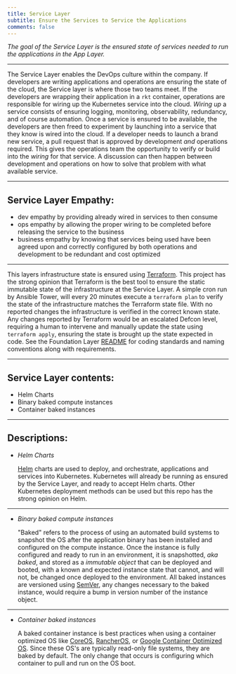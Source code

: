 ```yaml
---
title: Service Layer
subtitle: Ensure the Services to Service the Applications
comments: false
---
```



*The goal of the Service Layer is the ensured state of services needed to run the applications in the App Layer.*

---

The Service Layer enables the DevOps culture within the company.  If developers are writing applications and operations are ensuring the state of the cloud, the Service layer is where those two teams meet.  If the developers are wrapping their application in a `rkt` container, operations are responsible for wiring up the Kubernetes service into the cloud.  *Wiring up* a service consists of ensuring logging, monitoring, observability, redundancy, and of course automation.  Once a service is ensured to be available, the developers are then freed to experiment by launching into a service that they know is wired into the cloud.  If a developer needs to launch a brand new service, a pull request that is approved by development *and* operations required.  This gives the operations team the opportunity to verify or build into the *wiring* for that service.  A discussion can then happen between development and operations on how to solve that problem with what available service.

---

## Service Layer Empathy:
  - dev empathy by providing already wired in services to then consume
  - ops empathy by allowing the proper wiring to be completed before releasing the service to the business
  - business empathy by knowing that services being used have been agreed upon and correctly configured by both operations and development to be redundant and cost optimized

---

This layers infrastructure state is ensured using [Terraform](https://www.terraform.io/).  This project has the strong opinion that Terraform is the best tool to ensure the static immutable state of the infrastructure at the Service Layer.  A simple cron run by Ansible Tower, will every 20 minutes execute a `terraform plan` to verify the state of the infrastructure matches the Terraform state file.  With no reported changes the infrastructure is verified in the correct known state.  Any changes reported by Terraform would be an escalated Defcon level, requiring a human to intervene and manually update the state using `terraform apply`, ensuring the state is brought up the state expected in code.  See the Foundation Layer [README](https://github.com/SimplifyMyCloud/SMCInfrastructureState/tree/gcp_foundation/README.md) for coding standards and naming conventions along with requirements.

---

## Service Layer contents:
  - Helm Charts
  - Binary baked compute instances
  - Container baked instances


---

## Descriptions:

  - *Helm Charts*
    
    [Helm](https://helm.sh/) charts are used to deploy, and orchestrate, applications and services into Kubernetes.  Kubernetes will already be running as ensured by the Service Layer, and ready to accept Helm charts.  Other Kubernetes deployment methods can be used but this repo has the strong opinion on Helm.
  
  ---

  - *Binary baked compute instances*
    
    "Baked" refers to the process of using an automated build systems to snapshot the OS after the application binary has been installed and configured on the compute instance.  Once the instance is fully configured and ready to run in an environment, it is snapshotted, *aka baked*, and stored as a *immutable object* that can be deployed and booted, with a known and expected instance state that cannot, and will not, be changed once deployed to the environment.  All baked instances are versioned using [SemVer](https://semver.org/), any changes necessary to the baked instance, would require a bump in version number of the instance object.
  
  ---

  - *Container baked instances*
    
    A baked container instance is best practices when using a container optimized OS like [CoreOS](https://coreos.com/), [RancherOS](https://rancher.com/rancher-os/), or [Google Container Optimized OS](https://cloud.google.com/container-optimized-os/).  Since these OS's are typically read-only file systems, they are baked by default.  The only change that occurs is configuring which container to pull and run on the OS boot.


  
